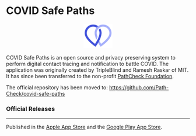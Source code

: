 # COVID Safe Paths

<div align="center">
   <img width="80" height="67" alt="pathcheck logo" src="https://github.com/Path-Check/covid-safe-paths/raw/develop/assets/Safe_Paths_Logo.png">
</div>

COVID Safe Paths is an open source and privacy preserving system to perform digital contact tracing and notification to battle COVID.  The application was originally created by TripleBlind and Ramesh Raskar of MIT.  It has since been transferred to the non-profit [PathCheck Foundation](https://pathcheck.org).

The official repository has been moved to: https://github.com/Path-Check/covid-safe-paths


### Official Releases
-------------------------------------------------------------------
Published in the [Apple App Store](https://apps.apple.com/us/app/covid-safe-paths/id1508266966) and the [Google Play App Store](https://play.google.com/store/apps/details?id=org.pathcheck.covidsafepaths).
